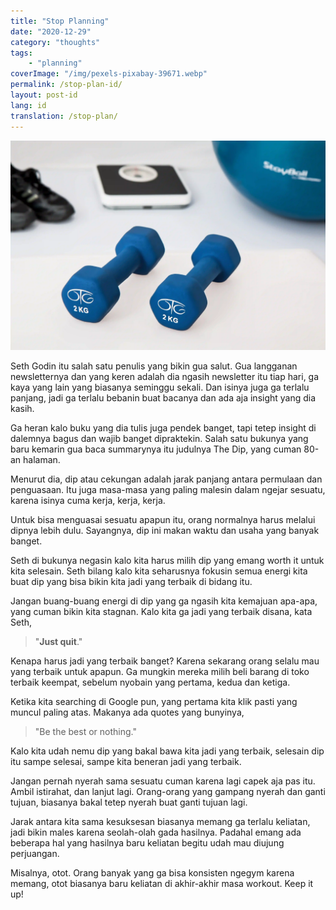 ```yaml
---
title: "Stop Planning"
date: "2020-12-29"
category: "thoughts"
tags: 
    - "planning"
coverImage: "/img/pexels-pixabay-39671.webp"
permalink: /stop-plan-id/
layout: post-id
lang: id
translation: /stop-plan/
---
```


![](/img/pexels-pixabay-39671.webp)

Seth Godin itu salah satu penulis yang bikin gua salut. Gua langganan newsletternya dan yang keren adalah dia ngasih newsletter itu tiap hari, ga kaya yang lain yang biasanya seminggu sekali. Dan isinya juga ga terlalu panjang, jadi ga terlalu bebanin buat bacanya dan ada aja insight yang dia kasih.

Ga heran kalo buku yang dia tulis juga pendek banget, tapi tetep insight di dalemnya bagus dan wajib banget dipraktekin. Salah satu bukunya yang baru kemarin gua baca summarynya itu judulnya The Dip, yang cuman 80-an halaman.

Menurut dia, dip atau cekungan adalah jarak panjang antara permulaan dan penguasaan. Itu juga masa-masa yang paling malesin dalam ngejar sesuatu, karena isinya cuma kerja, kerja, kerja.

Untuk bisa menguasai sesuatu apapun itu, orang normalnya harus melalui dipnya lebih dulu. Sayangnya, dip ini makan waktu dan usaha yang banyak banget.

Seth di bukunya negasin kalo kita harus milih dip yang emang worth it untuk kita selesain. Seth bilang kalo kita seharusnya fokusin semua energi kita buat dip yang bisa bikin kita jadi yang terbaik di bidang itu.

Jangan buang-buang energi di dip yang ga ngasih kita kemajuan apa-apa, yang cuman bikin kita stagnan. Kalo kita ga jadi yang terbaik disana, kata Seth,

> "**Just quit**."

Kenapa harus jadi yang terbaik banget? Karena sekarang orang selalu mau yang terbaik untuk apapun. Ga mungkin mereka milih beli barang di toko terbaik keempat, sebelum nyobain yang pertama, kedua dan ketiga.

Ketika kita searching di Google pun, yang pertama kita klik pasti yang muncul paling atas. Makanya ada quotes yang bunyinya,

> "Be the best or nothing."

Kalo kita udah nemu dip yang bakal bawa kita jadi yang terbaik, selesain dip itu sampe selesai, sampe kita beneran jadi yang terbaik.

Jangan pernah nyerah sama sesuatu cuman karena lagi capek aja pas itu. Ambil istirahat, dan lanjut lagi. Orang-orang yang gampang nyerah dan ganti tujuan, biasanya bakal tetep nyerah buat ganti tujuan lagi.

Jarak antara kita sama kesuksesan biasanya memang ga terlalu keliatan, jadi bikin males karena seolah-olah gada hasilnya. Padahal emang ada beberapa hal yang hasilnya baru keliatan begitu udah mau diujung perjuangan.

Misalnya, otot. Orang banyak yang ga bisa konsisten ngegym karena memang, otot biasanya baru keliatan di akhir-akhir masa workout. Keep it up!
